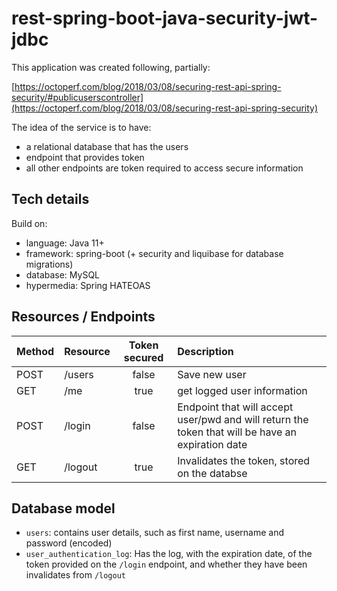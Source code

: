 # rest-spring-boot-java-security-jwt-jdbc

This application was created following, partially:

[https://octoperf.com/blog/2018/03/08/securing-rest-api-spring-security/#publicuserscontroller](https://octoperf.com/blog/2018/03/08/securing-rest-api-spring-security)

The idea of the service is to have:

- a relational database that has the users
- endpoint that provides token
- all other endpoints are token required to access secure information

## Tech details

Build on:

- language: Java 11+
- framework: spring-boot (+ security and liquibase for database migrations)
- database: MySQL
- hypermedia: Spring HATEOAS

## Resources / Endpoints

| Method | Resource | Token secured | Description  |
| ---    |:------- |:-----:|:-----|
|POST| /users | false | Save new user |
|GET| /me | true | get logged user information |
|POST| /login | false | Endpoint that will accept user/pwd and will return the token that will be have an expiration date |
|GET| /logout | true | Invalidates the token, stored on the databse |

## Database model

- `users`: contains user details, such as first name, username and password (encoded)
- `user_authentication_log`: Has the log, with the expiration date, of the token provided on the `/login` endpoint, and whether they have been invalidates from `/logout` 
